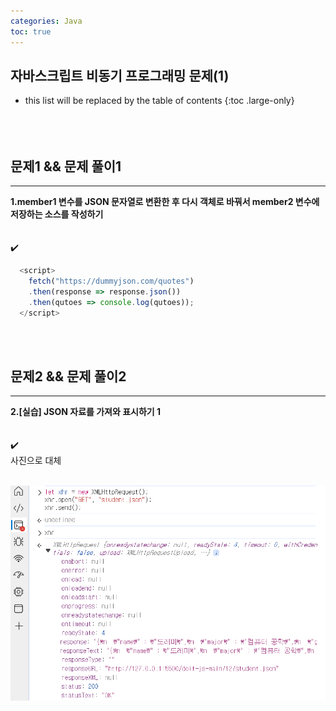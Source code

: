 ```yaml
---
categories: Java
toc: true
---
```


## 자바스크립트 비동기 프로그래밍 문제(1)
* this list will be replaced by the table of contents
{:toc .large-only}
  <br> 
  <br>
  <br>
  <br>

## 문제1 && 문제 풀이1
___
**1.member1 변수를 JSON 문자열로 변환한 후 다시 객체로 바꿔서 member2 변수에 저장하는 소스를 작성하기** 
<br>
<br>
<br>
✔️

```js
  <script>
    fetch("https://dummyjson.com/quotes")
    .then(response => response.json())
    .then(qutoes => console.log(qutoes));
  </script>
```
<br>
<br>

## 문제2 && 문제 풀이2
___
**2.[실습] JSON 자료를 가져와 표시하기 1** 
<br>
<br>
<br>
✔️
<br>
사진으로 대체
<br>
<br>

![첨부1](https://github.com/YuiLoong/YuiLoong.github.io/blob/master/assets/img/0423_1.png?raw=true)


<br>
<br>
